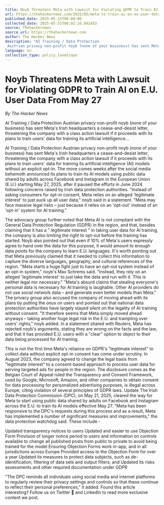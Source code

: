 ```yaml
---
title: Noyb Threatens Meta with Lawsuit for Violating GDPR to Train AI on E.U. User Data From May 27
url: https://thehackernews.com/2025/05/meta-to-train-ai-on-eu-user-data-from.html
published_date: 2025-05-15T00:00:00
collected_date: 2025-05-31T08:02:16.841453
source: Thehackernews
source_url: https://thehackernews.com
author: The Hacker News
description: "AI Training / Data Protection 
 Austrian privacy non-profit noyb (none of your business) has sent Meta's Irish headquarters a cease-and-desist letter, threatening the company with a class action lawsuit if it proceeds with its plans to train users' data for training its artificial intelligence..."
language: en
collection_type: policy_landscape
---
```


# Noyb Threatens Meta with Lawsuit for Violating GDPR to Train AI on E.U. User Data From May 27

*By The Hacker News*

AI Training / Data Protection 
 Austrian privacy non-profit noyb (none of your business) has sent Meta's Irish headquarters a cease-and-desist letter, threatening the company with a class action lawsuit if it proceeds with its plans to train users' data for training its artificial intelligence...

AI Training / Data Protection 
 Austrian privacy non-profit noyb (none of your business) has sent Meta's Irish headquarters a cease-and-desist letter, threatening the company with a class action lawsuit if it proceeds with its plans to train users' data for training its artificial intelligence (AI) models without an explicit opt-in. 
 The move comes weeks after the social media behemoth announced its plans to train its AI models using public data shared by adults across Facebook and Instagram in the European Union (E.U.) starting May 27, 2025, after it paused the efforts in June 2024 following concerns raised by Irish data protection authorities. 
 "Instead of asking consumers for opt-in consent, Meta relies on an alleged 'legitimate interest' to just suck up all user data," noyb said in a statement. "Meta may face massive legal risks – just because it relies on an 'opt-out' instead of an 'opt-in' system for AI training." 
 
 The advocacy group further noted that Meta AI is not compliant with the General Data Protection Regulation (GDPR) in the region, and that, besides claiming that it has a " legitimate interest " in taking user data for AI training, the company is also limiting the right to opt-out before the training has started. 
 Noyb also pointed out that even if 10% of Meta's users expressly agree to hand over the data for this purpose, it would amount to enough data points for the company to learn E.U. languages. 
 It's worth pointing out that Meta previously claimed that it needed to collect this information to capture the diverse languages, geography, and cultural references of the region. 
 "Meta starts a huge fight just to have an opt-out system instead of an opt-in system," noyb's Max Schrems said. "Instead, they rely on an alleged 'legitimate interest' to just take the data and run with it. This is neither legal nor necessary." 
 "Meta's absurd claims that stealing everyone's personal data is necessary for AI training is laughable. Other AI providers do not use social network data – and generate even better models than Meta." 
 The privacy group also accused the company of moving ahead with its plans by putting the onus on users and pointed out that national data protection authorities have largely stayed silent on the legality of AI training without consent. 
 "It therefore seems that Meta simply moved ahead anyways – taking another huge legal risk in the E.U. and trampling over users' rights," noyb added. 
 In a statement shared with Reuters, Meta has rejected noyb's arguments, stating they are wrong on the facts and the law, and that it has provided E.U. users with a "clear" option to object to their data being processed for AI training. 
 
 This is not the first time Meta's reliance on GDPR's "legitimate interest" to collect data without explicit opt-in consent has come under scrutiny. In August 2023, the company agreed to change the legal basis from "legitimate interest" to a consent-based approach to process user data for serving targeted ads for people in the region. 
 The disclosure comes as the Belgian Court of Appeal ruled the Transparency and Consent Framework, used by Google, Microsoft, Amazon, and other companies to obtain consent for data processing for personalized advertising purposes, is illegal across Europe, citing violation of several principles of GDPR laws. 
 Update 
 The Irish Data Protection Commission (DPC), on May 21, 2025, cleared the way for Meta to start using public data shared by adults on Facebook and Instagram across the E.U. to train its AI models effective May 27. 
 "Meta has been responsive to the DPC's requests during this process and as a result, Meta has implemented a number of significant measures and improvements," the data protection watchdog said. These include - 
 
 Updated transparency notices to users 
 Updated and easier to use Objection Form 
 Provision of longer notice period to users and information on controls available to change all published posts from public to private to avoid being trained for the model 
 Ensuring Objection Forms work in-app, and in all jurisdictions across Europe 
 Provided access to the Objection Form for over a year 
 Updated its measures to protect data subjects, such as de-identification, filtering of data sets and output filters, and 
 Updated its risks assessments and other required documentation under GDPR 
 
 "The DPC reminds all individuals using social media and internet platforms to regularly review their privacy settings and controls so that these continue to reflect their personal preferences," it added. 
 Found this article interesting? Follow us on Twitter  and LinkedIn to read more exclusive content we post.